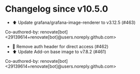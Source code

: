 # Changelog since v10.5.0
- ⬆️ Update grafana/grafana-image-renderer to v3.12.5 (#463)

Co-authored-by: renovate[bot] <29139614+renovate[bot]@users.noreply.github.com> 
- 🔨 Remove auth header for direct access (#462) 
- ⬆️ Update Add-on base image to v7.8.2 (#461)

Co-authored-by: renovate[bot] <29139614+renovate[bot]@users.noreply.github.com> 
